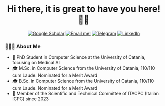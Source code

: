 <h1 align="center">Hi there, it is great to have you here! 👋🏼</h1> 

<p align="center">
    <a href="https://scholar.google.com/citations?user=VNQ6auUAAAAJ" target="__blank"><img alt="Google Scholar" src="https://img.shields.io/badge/Google%20Scholar-4285F4?style=for-the-badge&logo=google-scholar&logoColor=white" /></a>
    <a href="mailto:scardace.antonio@gmail.com" target="__blank"><img alt="Email me!" src="https://img.shields.io/badge/Gmail-D14836?style=for-the-badge&logo=gmail&logoColor=white" /></a>
    <a href="https://t.me/antonioscardace" target="__blank"><img alt="Telegram" src="https://img.shields.io/badge/Telegram-2CA5E0?style=for-the-badge&logo=telegram&logoColor=white" /></a>
    <a href="https://www.linkedin.com/in/antonio-scardace/" target="__blank"><img alt="LinkedIn" src="https://img.shields.io/badge/LinkedIn-0077B5?style=for-the-badge&logo=linkedin&logoColor=white" /></a>
</p>

### 👨🏻‍💻 About Me
* 💊 PhD Student in Computer Science at the University of Catania, focusing on Medical AI
* 🎓 M.Sc. in Computer Science from the University of Catania, 110/110 cum Laude. Nominated for a Merit Award
* 🎓 B.Sc. in Computer Science from the University of Catania, 110/110 cum Laude. Nominated for a Merit Award
* 👔 Member of the Scientific and Technical Committee of ITACPC (Italian ICPC) since 2023
